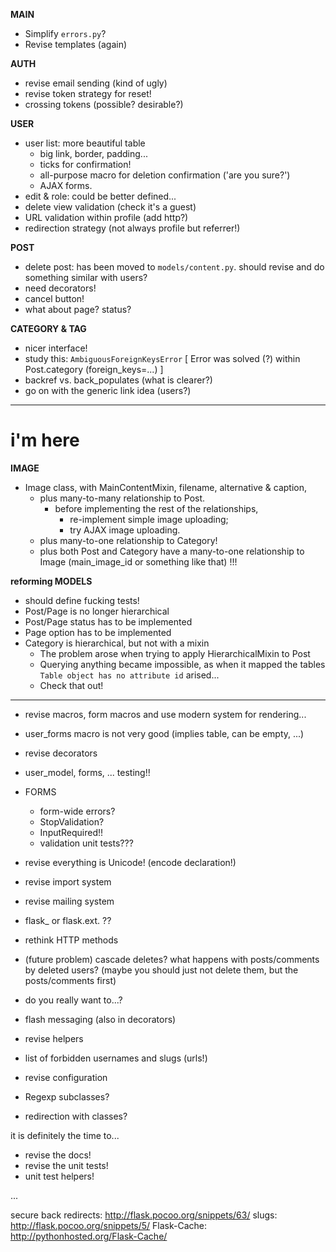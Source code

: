 **MAIN**
  * Simplify `errors.py`?
  * Revise templates (again)

**AUTH**
  * revise email sending (kind of ugly)
  * revise token strategy for reset!
  * crossing tokens (possible? desirable?)

**USER**
* user list: more beautiful table
  * big link, border, padding...
  * ticks for confirmation!
  * all-purpose macro for deletion confirmation ('are you sure?')
  * AJAX forms.
* edit & role: could be better defined...
* delete view validation (check it's a guest)
* URL validation within profile (add http?)
* redirection strategy (not always profile but referrer!)

**POST**
* delete post: has been moved to `models/content.py`.
  should revise and do something similar with users?
* need decorators!
* cancel button!
* what about page? status?

**CATEGORY & TAG**
* nicer interface!
* study this: `AmbiguousForeignKeysError`
  [ Error was solved (?) within Post.category (foreign_keys=...) ]
* backref vs. back_populates (what is clearer?)
* go on with the generic link idea (users?)


**********************************
# i'm here

**IMAGE**
* Image class, with MainContentMixin, filename, alternative & caption,
  * plus many-to-many relationship to Post.
    * before implementing the rest of the relationships,
      * re-implement simple image uploading;
      * try AJAX image uploading.
  * plus many-to-one relationship to Category!
  * plus both Post and Category have a many-to-one relationship to Image
    (main_image_id or something like that) !!!


**reforming MODELS**
* should define fucking tests!
* Post/Page is no longer hierarchical
* Post/Page status has to be implemented
* Page option has to be implemented
* Category is hierarchical, but not with a mixin
  * The problem arose when trying to apply HierarchicalMixin to Post
  * Querying anything became impossible, as when it mapped the tables
    `Table object has no attribute id` arised...
  * Check that out!


**********************************
* revise macros, form macros and use modern system for rendering...
* user_forms macro is not very good (implies table, can be empty, ...)
* revise decorators
* user_model, forms, ... testing!!

* FORMS
  * form-wide errors?
  * StopValidation?
  * InputRequired!!
  * validation unit tests???

* revise everything is Unicode! (encode declaration!)
* revise import system
* revise mailing system
* flask_ or flask.ext. ??

* rethink HTTP methods

* (future problem) cascade deletes? what happens with posts/comments by deleted users?
  (maybe you should just not delete them, but the posts/comments first)
* do you really want to...?

* flash messaging (also in decorators)
* revise helpers
* list of forbidden usernames and slugs (urls!)
* revise configuration
* Regexp subclasses?
* redirection with classes?

it is definitely the time to...
* revise the docs!
* revise the unit tests!
* unit test helpers!

...

secure back redirects: http://flask.pocoo.org/snippets/63/
slugs: http://flask.pocoo.org/snippets/5/
Flask-Cache: http://pythonhosted.org/Flask-Cache/
